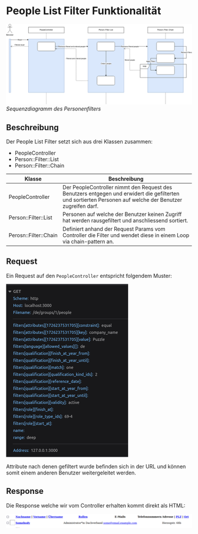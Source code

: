 # People List Filter Funktionalität

![personfilter functionality](../_diagrams/person_filter.png)
*Sequenzdiagramm des Personenfilters*

## Beschreibung

Der People List Filter setzt sich aus drei Klassen zusammen:

- PeopleController
- Person::Filter::List
- Person::Filter::Chain

 Klasse                | Beschreibung                                                                                                                                               |
-----------------------|------------------------------------------------------------------------------------------------------------------------------------------------------------|
 PeopleController      | Der PeopleController nimmt den Request des Benutzers entgegen und erwidert die gefilterten und sortierten Personen auf welche der Benutzer zugreifen darf. |
 Person::Filter::List  | Personen auf welche der Benutzer keinen Zugriff hat werden rausgefiltert und anschliessend sortiert.                                                       |
 Perosn::Filter::Chain | Definiert anhand der Request Params vom Controller die Filter und wendet diese in einem Loop via chain-pattern an.                                         |

## Request
Ein Request auf den `PeopleController` entspricht folgendem Muster:

![personfilter request example](../_diagrams/example_filter_request.png)

Attribute nach denen gefiltert wurde befinden sich in der URL und können somit einem anderen Benutzer weitergeleitet werden.

## Response
Die Response welche wir vom Controller erhalten kommt direkt als HTML:

![personfilter request example](../_diagrams/person_filter_result.png)
